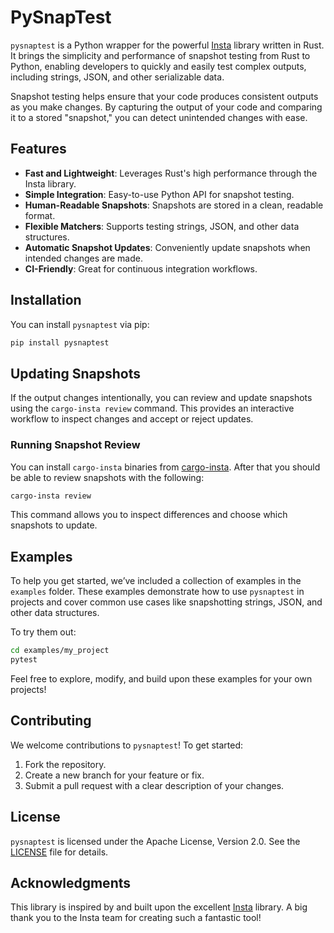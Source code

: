 # PySnapTest

`pysnaptest` is a Python wrapper for the powerful [Insta](https://insta.rs/) library written in Rust. It brings the simplicity and performance of snapshot testing from Rust to Python, enabling developers to quickly and easily test complex outputs, including strings, JSON, and other serializable data.

Snapshot testing helps ensure that your code produces consistent outputs as you make changes. By capturing the output of your code and comparing it to a stored "snapshot," you can detect unintended changes with ease.

## Features

- **Fast and Lightweight**: Leverages Rust's high performance through the Insta library.
- **Simple Integration**: Easy-to-use Python API for snapshot testing.
- **Human-Readable Snapshots**: Snapshots are stored in a clean, readable format.
- **Flexible Matchers**: Supports testing strings, JSON, and other data structures.
- **Automatic Snapshot Updates**: Conveniently update snapshots when intended changes are made.
- **CI-Friendly**: Great for continuous integration workflows.

## Installation

You can install `pysnaptest` via pip:

```bash
pip install pysnaptest
```

## Updating Snapshots

If the output changes intentionally, you can review and update snapshots using the `cargo-insta review` command. This provides an interactive workflow to inspect changes and accept or reject updates.

### Running Snapshot Review

You can install `cargo-insta` binaries from [cargo-insta](https://github.com/mitsuhiko/insta/tree/master/cargo-insta). After that you should be able to review snapshots with the following:
```bash
cargo-insta review
```

This command allows you to inspect differences and choose which snapshots to update.

## Examples

To help you get started, we’ve included a collection of examples in the `examples` folder. These examples demonstrate how to use `pysnaptest` in projects and cover common use cases like snapshotting strings, JSON, and other data structures.

To try them out:

```bash
cd examples/my_project
pytest
```

Feel free to explore, modify, and build upon these examples for your own projects!

## Contributing

We welcome contributions to `pysnaptest`! To get started:

1. Fork the repository.
2. Create a new branch for your feature or fix.
3. Submit a pull request with a clear description of your changes.

## License

`pysnaptest` is licensed under the Apache License, Version 2.0. See the [LICENSE](LICENSE) file for details.

## Acknowledgments

This library is inspired by and built upon the excellent [Insta](https://insta.rs/) library. A big thank you to the Insta team for creating such a fantastic tool!